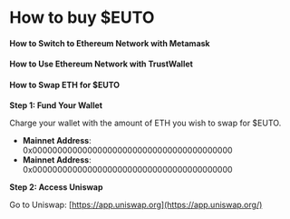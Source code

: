# How to buy $EUTO

#### How to Switch to Ethereum Network with Metamask <a href="#how-to-switch-to-ethereum-network-with-metamask" id="how-to-switch-to-ethereum-network-with-metamask"></a>

#### How to Use Ethereum Network with TrustWallet <a href="#how-to-use-ethereum-network-with-trustwallet" id="how-to-use-ethereum-network-with-trustwallet"></a>

#### How to Swap ETH for $EUTO <a href="#how-to-swap-eth-for-usdeuto" id="how-to-swap-eth-for-usdeuto"></a>

**Step 1: Fund Your Wallet**

Charge your wallet with the amount of ETH you wish to swap for $EUTO.

* **Mainnet Address**: 0x0000000000000000000000000000000000000000
* **Mainnet Address**: 0x0000000000000000000000000000000000000000

**Step 2: Access Uniswap**

Go to Uniswap: [https://app.uniswap.org](https://app.uniswap.org/)
